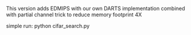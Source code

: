 This version adds EDMIPS with our own DARTS implementation combined with partial channel trick to reduce memory footprint 4X

simple run: python cifar_search.py
